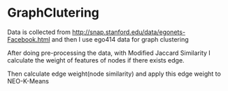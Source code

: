 # GraphClutering

Data is collected from http://snap.stanford.edu/data/egonets-Facebook.html
and then I use ego414 data for graph clustering

After doing pre-processing the data, with Modified Jaccard Similarity I calculate the
weight of features of nodes if there exists edge.

Then calculate edge weight(node similarity) and apply this edge weight to
NEO-K-Means
